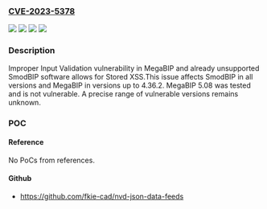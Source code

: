 ### [CVE-2023-5378](https://cve.mitre.org/cgi-bin/cvename.cgi?name=CVE-2023-5378)
![](https://img.shields.io/static/v1?label=Product&message=MegaBIP&color=blue)
![](https://img.shields.io/static/v1?label=Product&message=SmodBIP&color=blue)
![](https://img.shields.io/static/v1?label=Version&message=n%2Fa&color=blue)
![](https://img.shields.io/static/v1?label=Vulnerability&message=CWE-79%20Improper%20Neutralization%20of%20Input%20During%20Web%20Page%20Generation%20(XSS%20or%20'Cross-site%20Scripting')&color=brighgreen)

### Description

Improper Input Validation vulnerability in  MegaBIP and already unsupported SmodBIP software allows for Stored XSS.This issue affects SmodBIP in all versions and MegaBIP in versions up to 4.36.2. MegaBIP 5.08 was tested and is not vulnerable. A precise range of vulnerable versions remains unknown.

### POC

#### Reference
No PoCs from references.

#### Github
- https://github.com/fkie-cad/nvd-json-data-feeds

